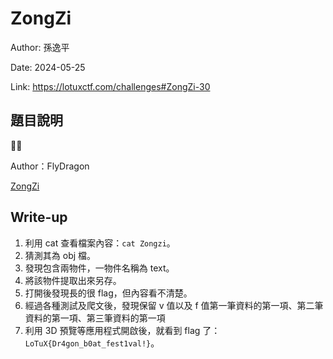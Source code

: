 # ZongZi

Author: 孫逸平

Date: 2024-05-25

Link: https://lotuxctf.com/challenges#ZongZi-30

## 題目說明

🐉🚣

Author：FlyDragon

[ZongZi](./src/ZongZi)

## Write-up

1. 利用 cat 查看檔案內容：`cat Zongzi`。
2. 猜測其為 obj 檔。
3. 發現包含兩物件，一物件名稱為 text。
4. 將該物件提取出來另存。
5. 打開後發現長的很 flag，但內容看不清楚。
6. 經過各種測試及爬文後，發現保留 v 值以及 f 值第一筆資料的第一項、第二筆資料的第一項、第三筆資料的第一項
7. 利用 3D 預覽等應用程式開啟後，就看到 flag 了：`LoTuX{Dr4gon_b0at_fest1val!}`。
